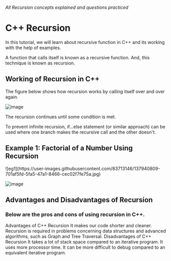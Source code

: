 *All Recursion concepts explained and questions practiced*
<h1>C++ Recursion</h1>
<p>In this tutorial, we will learn about recursive function in C++ and its working with the help of examples.

A function that calls itself is known as a recursive function. And, this technique is known as recursion.</p>
<h2>Working of Recursion in C++</h2>

The figure below shows how recursion works by calling itself over and over again.

![image](https://user-images.githubusercontent.com/83713146/137939500-324a4cd0-c5e1-4d95-96f6-46bc545c0505.png)
<p>The recursion continues until some condition is met.

To prevent infinite recursion, if...else statement (or similar approach) can be used where one branch makes the recursive call and the other doesn't.</p>
<h2>Example 1: Factorial of a Number Using Recursion</h2>
![eg1](https://user-images.githubusercontent.com/83713146/137940809-701af5fd-5fa5-47a1-8466-cec02f7fe75a.jpg)

![image](https://user-images.githubusercontent.com/83713146/137940267-58981827-41dd-4c7b-94ca-db405dab123f.png)
<h2>Advantages and Disadvantages of Recursion</h2>
<h3>Below are the pros and cons of using recursion in C++.</h3>

<p>Advantages of C++ Recursion
It makes our code shorter and cleaner.
Recursion is required in problems concerning data structures and advanced algorithms, such as Graph and Tree Traversal.
Disadvantages of C++ Recursion
It takes a lot of stack space compared to an iterative program.
It uses more processor time.
It can be more difficult to debug compared to an equivalent iterative program.</p>
